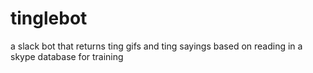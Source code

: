 # tinglebot

a slack bot that returns ting gifs and ting sayings based on reading in a skype database for training
